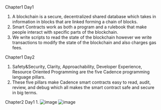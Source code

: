 Chapter1 Day1
1. A blockchain is a secure, decentralized shared database which takes in information in blocks that are linked forming a chain of blocks.
2. Smart Contracts work as both a program and a rulebook that make people interact with specific parts of the blockchain.
3. We write scripts to read the state of the blockchain however we write transactions to modify the state of the blockchain and also charges gas fees.

Chapter1 Day2
1. Safety&Security, Clarity, Approachability, Developer Experience, Resource Oriented Programming are the five Cadence programming language pillars.
2. These five pillars make Cadence smart contracts easy to read, audit, review, and debug which all makes the smart contract safe and secure in big terms.

Chapter2 Day1
1.
![image](https://user-images.githubusercontent.com/78969722/173830630-26e1866b-cb2e-4a53-ab71-09c30da15c33.png)
![image](https://user-images.githubusercontent.com/78969722/173830537-22d0abd8-f285-4f5d-bb09-a54efcf7e09c.png)
